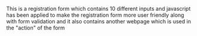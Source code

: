 This is a registration form which contains 10 different inputs and javascript has been applied to make the registration form more user friendly along with form validation and it also contains another webpage which is used in the "action" of the form 
